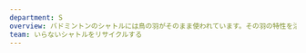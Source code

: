 ```yaml
---
department: S
overview: バドミントンのシャトルには鳥の羽がそのまま使われています。その羽の特性を活かしたシャトルのリサイクル方法を考えました。
team: いらないシャトルをリサイクルする
---
```

